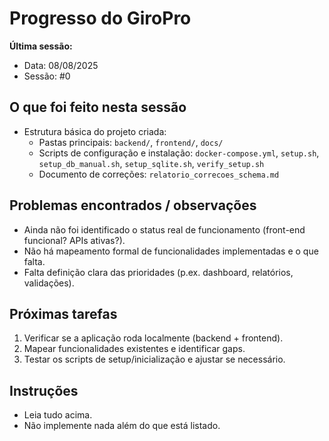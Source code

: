 # Progresso do GiroPro

**Última sessão:**
- Data: 08/08/2025
- Sessão: #0

## O que foi feito nesta sessão
- Estrutura básica do projeto criada:
  - Pastas principais: `backend/`, `frontend/`, `docs/`
  - Scripts de configuração e instalação: `docker-compose.yml`, `setup.sh`, `setup_db_manual.sh`, `setup_sqlite.sh`, `verify_setup.sh`
  - Documento de correções: `relatorio_correcoes_schema.md`

## Problemas encontrados / observações
- Ainda não foi identificado o status real de funcionamento (front-end funcional? APIs ativas?).
- Não há mapeamento formal de funcionalidades implementadas e o que falta.
- Falta definição clara das prioridades (p.ex. dashboard, relatórios, validações).

## Próximas tarefas
1. Verificar se a aplicação roda localmente (backend + frontend).
2. Mapear funcionalidades existentes e identificar gaps.
3. Testar os scripts de setup/inicialização e ajustar se necessário.

## Instruções
- Leia tudo acima.
- Não implemente nada além do que está listado.
